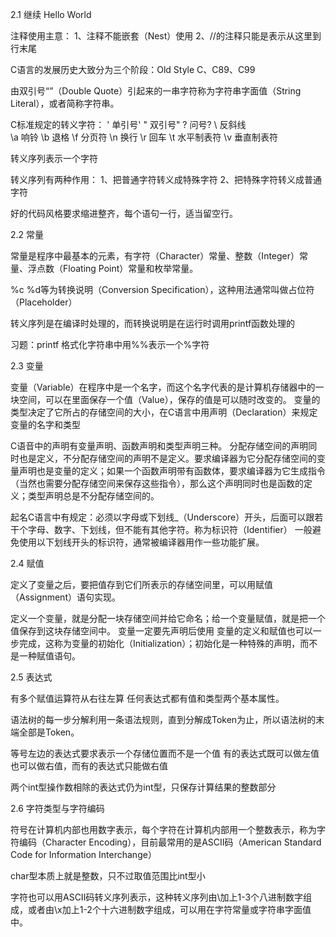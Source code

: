 2.1 继续 Hello World

注释使用主意：
1、注释不能嵌套（Nest）使用
2、//的注释只能是表示从这里到行末尾

C语言的发展历史大致分为三个阶段：Old Style C、C89、C99

由双引号“”（Double Quote）引起来的一串字符称为字符串字面值（String Literal），或者简称字符串。

C标准规定的转义字符：
\' 单引号'
\" 双引号"
\? 问号?
\\ 反斜线\
\a 响铃
\b 退格
\f 分页符
\n 换行
\r 回车
\t 水平制表符
\v 垂直制表符

转义序列表示一个字符

转义序列有两种作用：
1、把普通字符转义成特殊字符
2、把特殊字符转义成普通字符

好的代码风格要求缩进整齐，每个语句一行，适当留空行。

2.2 常量

常量是程序中最基本的元素，有字符（Character）常量、整数（Integer）常量、浮点数（Floating Point）常量和枚举常量。

%c %d等为转换说明（Conversion Specification），这种用法通常叫做占位符（Placeholder）

转义序列是在编译时处理的，而转换说明是在运行时调用printf函数处理的

习题：printf 格式化字符串中用%%表示一个%字符

2.3 变量

变量（Variable）在程序中是一个名字，而这个名字代表的是计算机存储器中的一块空间，可以在里面保存一个值（Value），保存的值是可以随时改变的。
变量的类型决定了它所占的存储空间的大小，在C语言中用声明（Declaration）来规定变量的名字和类型

C语音中的声明有变量声明、函数声明和类型声明三种。
分配存储空间的声明同时也是定义，不分配存储空间的声明不是定义。要求编译器为它分配存储空间的变量声明也是变量的定义；如果一个函数声明带有函数体，要求编译器为它生成指令（当然也需要分配存储空间来保存这些指令），那么这个声明同时也是函数的定义；类型声明总是不分配存储空间的。

起名C语言中有规定：必须以字母或下划线_（Underscore）开头，后面可以跟若干个字母、数字、下划线，但不能有其他字符。称为标识符（Identifier）
一般避免使用以下划线开头的标识符，通常被编译器用作一些功能扩展。

2.4 赋值

定义了变量之后，要把值存到它们所表示的存储空间里，可以用赋值（Assignment）语句实现。

定义一个变量，就是分配一块存储空间并给它命名；给一个变量赋值，就是把一个值保存到这块存储空间中。
变量一定要先声明后使用
变量的定义和赋值也可以一步完成，这称为变量的初始化（Initialization）；初始化是一种特殊的声明，而不是一种赋值语句。

2.5 表达式

有多个赋值运算符从右往左算
任何表达式都有值和类型两个基本属性。

语法树的每一步分解利用一条语法规则，直到分解成Token为止，所以语法树的末端全部是Token。

等号左边的表达式要求表示一个存储位置而不是一个值
有的表达式既可以做左值也可以做右值，而有的表达式只能做右值

两个int型操作数相除的表达式仍为int型，只保存计算结果的整数部分

2.6 字符类型与字符编码

符号在计算机内部也用数字表示，每个字符在计算机内部用一个整数表示，称为字符编码（Character Encoding），目前最常用的是ASCII码（American Standard Code for Information Interchange）

char型本质上就是整数，只不过取值范围比int型小

字符也可以用ASCII码转义序列表示，这种转义序列由\加上1-3个八进制数字组成，或者由\x加上1-2个十六进制数字组成，可以用在字符常量或字符串字面值中。
